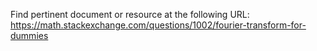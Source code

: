 Find pertinent document or resource at the following URL:
https://math.stackexchange.com/questions/1002/fourier-transform-for-dummies
